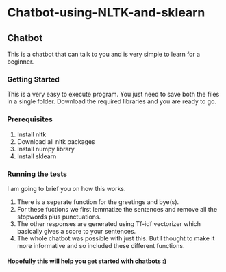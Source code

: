 # Chatbot-using-NLTK-and-sklearn
## Chatbot
This is a chatbot that can talk to you and is very simple to learn for a beginner.

### Getting Started
This is a very easy to execute program. You just need to save both the files in a single folder. Download the required libraries and you are ready to go.

### Prerequisites
1. Install nltk
2. Download all nltk packages
3. Install numpy library
4. Install sklearn

### Running the tests
I am going to brief you on how this works.
1. There is a separate function for the greetings and bye(s).
2. For these fuctions we first lemmatize the sentences and remove all the stopwords plus punctuations.
3. The other responses are generated using Tf-idf vectorizer which basically gives a score to your sentences.
4. The whole chatbot was possible with just this. But I thought to make it more informative and so included these different functions.

#### Hopefully this will help you get started with chatbots :)

